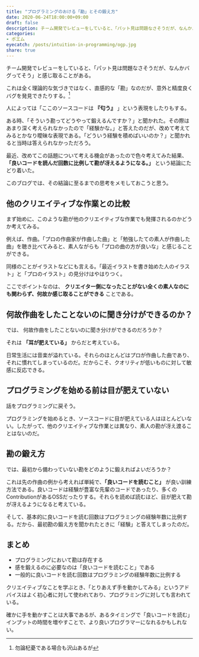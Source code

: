 ```yaml
---
title: "プログラミングのおける「勘」とその鍛え方"
date: 2020-06-24T18:00:00+09:00
draft: false
description: チーム開発でレビューをしていると、「パット見は問題なさそうだが、なんかバグってそう」と感じ取ることがある。この勘を鍛えるには「良いコードを読む」ことが重要だと考えている。
categories:
- ポエム
eyecatch: /posts/intuition-in-programming/ogp.jpg
share: true
---
```

  

チーム開発でレビューをしていると、「パット見は問題なさそうだが、なんかバグってそう」と感じ取ることがある。

これは全く理論的な気づきではなく、直感的な「勘」なのだが、意外と精度良くバグを発見できたりする。[^1]

[^1]: 勿論杞憂である場合も沢山あるが

人によっては「ここのソースコードは **『匂う』** 」という表現をしたりもする。

ある時、「そういう勘ってどうやって鍛えるんですか？」と聞かれた。その際はあまり深く考えられなかったので「経験かな。」と答えたのだが、改めて考えてみるとかなり曖昧な表現である。「どういう経験を積めばいいのか？」と聞かれると当時は答えられなかっただろう。

最近、改めてこの話題について考える機会があったので色々考えてみた結果、**「良いコードを読んだ回数に比例して勘が冴えるようになる。」** という結論にたどり着いた。

このブログでは、その結論に至るまでの思考をメモしておこうと思う。

<!--more-->

## 他のクリエイティブな作業との比較

まず始めに、このような勘が他のクリエイティブな作業でも発揮されるのかどうか考えてみる。

例えば、作曲。「プロの作曲家が作曲した曲」と「勉強したての素人が作曲した曲」を聴き比べてみると、素人ながらも「プロの曲の方が良いな」と感じることができる。

同様のことがイラストなどにも言える。「最近イラストを書き始めた人のイラスト」と「プロのイラスト」の見分けはやはりつく。

ここでポイントなのは、 **クリエイター側になったことがない全くの素人なのにも関わらず、何故か感じ取ることができる** ことである。

## 何故作曲をしたことないのに聞き分けができるのか？

では、 何故作曲をしたことないのに聞き分けができるのだろうか？

それは **「耳が肥えている」** からだと考えている。

日常生活には音楽が溢れている。それらのほとんどはプロが作曲した曲であり、それに慣れてしまっているのだ。だからこそ、クオリティが低いものに対して敏感に反応できる。

## プログラミングを始める前は目が肥えていない

話をプログラミングに戻そう。

プログラミングを始めるとき、ソースコードに目が肥えている人はほとんどいない。したがって、他のクリエイティブな作業とは異なり、素人の勘が冴え渡ることはないのだ。

## 勘の鍛え方

では、最初から備わっていない勘をどのように鍛えればよいだろうか？

これは先の作曲の例から考えれば単純で、**「良いコードを読むこと」** が良い訓練方法である。良いコードは経験が豊富な先輩のコードであったり、多くのContributionがあるOSSだったりする。それらを読めば読むほど、目が肥えて勘が冴えるようになると考えている。

そして、基本的に良いコードを読む回数はプログラミングの経験年数に比例する。だから、最初勘の鍛え方を聞かれたときに「経験」と答えてしまったのだ。

## まとめ

- プログラミングにおいて勘は存在する
- 感を鍛えるのに必要なのは「良いコードを読むこと」である
- 一般的に良いコードを読む回数はプログラミングの経験年数に比例する

クリエイティブなことを学ぶとき、「とりあえず手を動かしてみる」というアドバイスはよく初心者に対して使われており、プログラミングに対しても言われている。

確かに手を動かすことは大事であるが、あるタイミングで「良いコードを読む」インプットの時間を増やすことで、より良いプログラマーになれるかもしれない。





